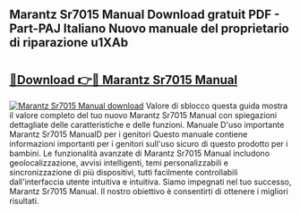 ## Marantz Sr7015 Manual Download gratuit PDF - Part-PAJ Italiano Nuovo manuale del proprietario di riparazione u1XAb

# <h2><a href="http://dffbhf5.blite.top/?on=Marantz+Sr7015+Manual">🔗Download 👉🔴 Marantz Sr7015 Manual</a></h2>

[![Marantz Sr7015 Manual download](https://i.imgur.com/lujVjoI.png)](http://dffbhf5.blite.top/?on=Marantz+Sr7015+Manual)
Valore di sblocco questa guida mostra il valore completo del tuo nuovo Marantz Sr7015 Manual con spiegazioni dettagliate delle caratteristiche e delle funzioni. Manuale D'uso importante Marantz Sr7015 ManualD per i genitori Questo manuale contiene informazioni importanti per i genitori sull'uso sicuro di questo prodotto per i bambini. Le funzionalità avanzate di Marantz Sr7015 Manual includono geolocalizzazione, avvisi intelligenti, temi personalizzabili e sincronizzazione di più dispositivi, tutti facilmente controllabili dall'interfaccia utente intuitiva e intuitiva. Siamo impegnati nel tuo successo, Marantz Sr7015 Manual. Il nostro obiettivo è consentirti di ottenere i migliori risultati.
